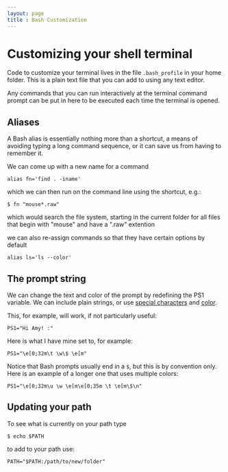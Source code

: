 ```yaml
---
layout: page
title : Bash Customization
---
```


Customizing your shell terminal
===============================

Code to customize your terminal lives in the file `.bash_profile` in your home folder. This is a plain text file that you can add to using any text editor.

Any commands that you can run interactively at the terminal command prompt can be put in here to be executed each time the terminal is opened.

Aliases
-------

A Bash alias is essentially nothing more than a shortcut, a means of avoiding typing a long command sequence, or it can save us from having to remember it.

We can come up with a new name for a command 

`alias fn='find . -iname'`

which we can then run on the command line using the shortcut, e.g.:

`$ fn "mouse*.raw"`

which would search the file system, starting in the current folder for all files that begin with "mouse" and have a ".raw" extention

we can also re-assign commands so that they have certain options by default

`alias ls='ls --color'`

The prompt string
--------------------

We can change the text and color of the prompt by redefining the PS1 variable. We can include plain strings, or use [special characters](http://www.cyberciti.biz/tips/howto-linux-unix-bash-shell-setup-prompt.html) and [color](http://www.cyberciti.biz/faq/bash-shell-change-the-color-of-my-shell-prompt-under-linux-or-unix/).

This, for example, will work, if not particularly useful:

`PS1="Hi Amy! :"`

Here is what I have mine set to, for example:

`PS1="\e[0;32m\t \w\$ \e[m"`

Notice that Bash prompts usually end in a `$`, but this is by convention only. Here is an example of a longer one that uses multiple colors:

`PS1="\e[0;32m\u \w \e[m\e[0;35m \t \e[m\$\n"`

Updating your path
------------------

To see what is currently on your path type

`$ echo $PATH`

to add to your path use:

`PATH="$PATH:/path/to/new/folder"`